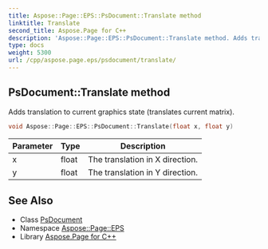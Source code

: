 ```yaml
---
title: Aspose::Page::EPS::PsDocument::Translate method
linktitle: Translate
second_title: Aspose.Page for C++
description: 'Aspose::Page::EPS::PsDocument::Translate method. Adds translation to current graphics state (translates current matrix) in C++.'
type: docs
weight: 5300
url: /cpp/aspose.page.eps/psdocument/translate/
---
```

## PsDocument::Translate method


Adds translation to current graphics state (translates current matrix).

```cpp
void Aspose::Page::EPS::PsDocument::Translate(float x, float y)
```


| Parameter | Type | Description |
| --- | --- | --- |
| x | float | The translation in X direction. |
| y | float | The translation in Y direction. |

## See Also

* Class [PsDocument](../)
* Namespace [Aspose::Page::EPS](../../)
* Library [Aspose.Page for C++](../../../)
